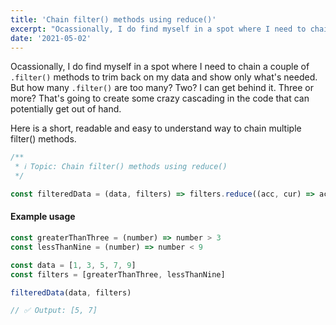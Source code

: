 ```yaml
---
title: 'Chain filter() methods using reduce()'
excerpt: "Ocassionally, I do find myself in a spot where I need to chain a couple of `.filter()` methods to trim back on my data and show only what's needed. But how many `.filter()` are too many? Here is a short, readable and easy to understand way to chain multiple filter() methods."
date: '2021-05-02'
---
```


Ocassionally, I do find myself in a spot where I need to chain a couple of `.filter()` methods to trim back on my data and show only what's needed. But how many `.filter()` are too many? Two? I can get behind it. Three or more? That's going to create some crazy cascading in the code that can potentially get out of hand.

Here is a short, readable and easy to understand way to chain multiple filter() methods.

```js
/**
 * ℹ️ Topic: Chain filter() methods using reduce()
 */

const filteredData = (data, filters) => filters.reduce((acc, cur) => acc.filter(cur), data)
```

#### Example usage

```js
const greaterThanThree = (number) => number > 3
const lessThanNine = (number) => number < 9

const data = [1, 3, 5, 7, 9]
const filters = [greaterThanThree, lessThanNine]

filteredData(data, filters)

// ✅ Output: [5, 7]
```
